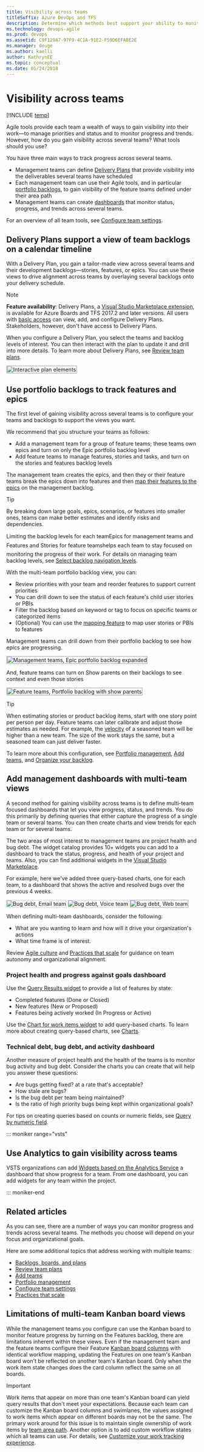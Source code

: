 ```yaml
---
title: Visibility across teams 
titleSuffix: Azure DevOps and TFS
description: Determine which methods best support your ability to monitor status and progress across several teams in Azure Boards & Team Foundation Server  
ms.technology: devops-agile
ms.prod: devops
ms.assetid: C9F129A7-97F9-4C1A-91E2-F59D6EFABE2E
ms.manager: douge
ms.author: kaelliauthor: KathrynEE
ms.topic: conceptual
ms.date: 01/24/2018
---
```



# Visibility across teams

[!INCLUDE [temp](../../_shared/version-vsts-tfs-all-versions.md)]

Agile tools provide each team a wealth of ways to gain visibility into their work&mdash;to manage priorities and status and to monitor progress and trends. However, how do you gain visibility across several teams? What tools should you use?

You have three main ways to track progress across several teams.

- Management teams can define [Delivery Plans](#plans) that provide visibility into the deliverables several teams have scheduled
- Each management team can use their Agile tools, and in particular [portfolio backlogs](#portfolio-backlogs), to gain visibility of the feature teams defined under their area path
- Management teams can create [dashboards](#dashboards) that monitor status, progress, and trends across several teams.

For an overview of all team tools, see [Configure team settings](../../organizations/settings/configure-team-settings.md).

<a id="plans">  </a>
## Delivery Plans support a view of team backlogs on a calendar timeline

With a Delivery Plan, you gain a tailor-made view across several teams and their development backlogs&mdash;stories, features, or epics. You can use these views to drive alignment across teams by overlaying several backlogs onto your delivery schedule.

> [!NOTE]
> **Feature availability**: Delivery Plans, a [Visual Studio Marketplace extension](https://marketplace.visualstudio.com/items?itemName=ms.vss-plans), is available for Azure Boards and TFS 2017.2 and later versions. All users with [basic access](../../organizations/security/change-access-levels.md) can view, add, and configure Delivery Plans. Stakeholders, however, don't have access to Delivery Plans.

When you configure a Delivery Plan, you select the teams and backlog levels of interest. You can then interact with the plan to update it and drill into more details. To learn more about Delivery Plans, see [Review team plans](review-team-plans.md).

<img src="_img/plans_move1.png" alt="Interactive plan elements" style="border: 2px solid #C3C3C3;" />

<a id="portfolio-backlogs">  </a>
## Use portfolio backlogs to track features and epics

The first level of gaining visibility across several teams is to configure your teams and backlogs to support the views you want.

We recommend that you structure your teams as follows:

- Add a management team for a group of feature teams; these teams own epics and turn on only the Epic portfolio backlog level
- Add feature teams to manage features, stories and tasks, and turn on the stories and features backlog levels

The management team creates the epics, and then they or their feature teams break the epics down into features and then [map their features to the epics](../backlogs/organize-backlog.md) on the management backlog.

> [!TIP]
>By breaking down large goals, epics, scenarios, or features into smaller ones, teams can make better estimates and identify risks and dependencies.

Limiting the backlog levels for each team&#151;Epics for management teams and Features and Stories for feature teams&#151;helps each team to stay focused on monitoring the progress of their work. For details on managing team backlog levels, see [Select backlog navigation levels](../../organizations/settings/select-backlog-navigation-levels.md).

With the multi-team portfolio backlog view, you can:
- Review priorities with your team and reorder features to support current priorities
- You can drill down to see the status of each feature's child user stories or PBIs
- Filter the backlog based on keyword or tag to focus on specific teams or categorized items
- (Optional) You can use the [mapping feature](../backlogs/organize-backlog.md) to map user stories or PBIs to features

Management teams can drill down from their portfolio backlog to see how epics are progressing.

<img src="_img/visibility-management-team-epics.png" alt="Management teams, Epic portfolio backlog expanded" style="border: 2px solid #C3C3C3;" />

And, feature teams can turn on Show parents on their backlogs to see context and even those stories

<img src="_img/visibility-feature-team-backlog-show-parents.png" alt="Feature teams, Portfolio backlog with show parents" style="border: 2px solid #C3C3C3;" />

> [!TIP]
>When estimating stories or product backlog items, start with one story point per person per day. Feature teams can later calibrate and adjust those estimates as needed. For example, the [velocity](../../report/dashboards/velocity-chart-data-store.md) of a seasoned team will be higher than a new team. The size of the work stays the same, but a seasoned team can just deliver faster.

To learn more about this configuration, see [Portfolio management](portfolio-management.md), [Add teams](../../organizations/settings/add-teams.md), and [Organize your backlog](../backlogs/organize-backlog.md).




<a id="dashboards">  </a>
## Add management dashboards with multi-team views

A second method for gaining visibility across teams is to define multi-team focused dashboards that let you view progress, status, and trends. You do this primarily by defining queries that either capture the progress of a single team or several teams. You can then create charts and view trends for each team or for several teams.

The two areas of most interest to management teams are project health and bug debt. The widget catalog provides 10+ widgets you can add to a dashboard to track the status, progress, and health of your project and teams. Also, you can find additional widgets in the [Visual Studio Marketplace](https://marketplace.visualstudio.com/search?term=widgets&target=VSTS&sortBy=Relevance).  

For example, here we've added three query-based charts, one for each team, to a dashboard that shows the active and resolved bugs over the previous 4 weeks.

<img src="_img/visibility-bug-debt-email-team.png" alt="Bug debt, Email team" style="border: 1px solid #C3C3C3;" />  <img src="_img/visibility-bug-debt-voice-team.png" alt="Bug debt, Voice team" style="border: 1px solid #C3C3C3;" />  <img src="_img/visibility-bug-debt-web-team.png" alt="Bug debt, Web team" style="border: 2px solid #C3C3C3;" />


When defining multi-team dashboards, consider the following:
- What are you wanting to learn and how will it drive your organization's actions
- What time frame is of interest.

Review [Agile culture](agile-culture.md) and [Practices that scale](practices-that-scale.md) for guidance on team autonomy and organizational alignment.


### Project health and progress against goals dashboard 
Use the [Query Results widget](../../report/dashboards/widget-catalog.md#query-results-widget) to provide a list of features by state: 

- Completed features (Done or Closed)
- New features (New or Proposed)
- Features being actively worked (In Progress or Active)

Use the [Chart for work items widget](../../report/dashboards/widget-catalog.md#chart-wit-widget) to add query-based charts. To learn more about creating query-based charts, see [Charts](../../report/dashboards/charts.md).


<!---TIPS
consider the time frame you want to monitor
snapshot or trends
what's shipping when?
Track bug debt, progress
Active bugs
Stale bugs
Hi priority bugs
Triage bugs
Active bug trends
-
-->

### Technical debt, bug debt, and activity dashboard 
Another measure of project health and the health of the teams is to monitor bug activity and bug debt. Consider the charts you can create that will help you answer these questions: 
 
- Are bugs getting fixed? at a rate that's acceptable? 
- How stale are bugs? 
- Is the bug debt per team being maintained? 
- Is the ratio of high priority bugs being kept within organizational goals? 

For tips on creating queries based on counts or numeric fields, see [Query by numeric field](../queries/query-numeric.md).

 
::: moniker range="vsts"
## Use Analytics to gain visibility across teams   

VSTS organizations can add [Widgets based on the Analytics Service](../../report/analytics/analytics-widgets-vsts.md) a dashboard that show progress for a team. From one dashboard, you can add widgets for any team within the project. 

::: moniker-end

## Related articles

As you can see, there are a number of ways you can monitor progress and trends across several teams. The methods you choose will depend on your focus and organizational goals.

Here are some additional topics that address working with multiple teams:

- [Backlogs, boards, and plans](../backlogs/backlogs-boards-plans.md)
- [Review team plans](review-team-plans.md)
- [Add teams](../../organizations/settings/add-teams.md)
- [Portfolio management](portfolio-management.md)
- [Configure team settings](../../organizations/settings/configure-team-settings.md)
- [Practices that scale](practices-that-scale.md)


## Limitations of multi-team Kanban board views 

While the management teams you configure can use the Kanban board to monitor feature progress by turning on the Features backlog, there are limitations inherent within these views. Even if the management team and the feature teams configure their Feature [Kanban board columns](../boards/add-columns.md) with identical workflow mapping, updating the Features on one team's Kanban board won't be reflected on another team's Kanban board.
 Only when the work item state changes does the card column reflect the same on all boards.

> [!IMPORTANT]   
>Work items that appear on more than one team's Kanban board can yield query results that don't meet your expectations. Because each team can customize the Kanban board columns and swimlanes, the values assigned to work items which appear on different boards may not be the same. The primary work around for this issue is to maintain single ownership of work items by [team area path](../../organizations/settings/../../organizations/settings/set-team-defaults.md). Another option is to add custom workflow states which all teams can use. For details, see [Customize your work tracking experience](../../reference/customize-work.md). 


 


<!---
![Multi-team Kanban board view](_img/visibility-multi-team-kanban-board-features.png)

With the multi-team Kanban board view, you can:
- View and update the status of work items
- Drill down to see the status of child user stories or PBIs
- [Filter product and portfolio backlogs](/vsts/boards/backlogs/filter-backlogs) to view items by feature team, feature owner, tag, or expected delivery date
- Monitor the [cumulative flow](../../report/dashboards/cumulative-flow.md) of all features being worked on by your teams
- Organize features into swimlanes to track work that you want to expedite




### Rollup of estimates and remaining work across multiple teams

Many project managers are interested in getting numeric rollup of estimates&mdash;Story Points or Effort&mdash; or the Remaining Work field. Rollup provides summed values of select fields for all child work items of a parent.

Natively, Azure Boards and TFS provide rollup of Remaining Work for tasks on the task board.

![Rollup of remaining work](_img/visibility-rollup-remaining-work.png)

To learn about other methods available to you to support rollup, see [Support rollup of work and other fields](https://msdn.microsoft.com/library/dn217871.aspx).

Waterfall -  corresponding method with Project and Project Professional
Dashboards, and suggestions for dashboard development (drawing from how Agile team uses dashboards)
Plans - for visibility across time and teams
Account pages - quick access to your work

Progress against an agreed upon goal
Issues and Risks
Customer value prop
Key metrics and how they are changing
	Velocity
	Bug debt trends

Overall project health
Agile &mdash;Team's Velocity any changes over time
Waterfall &mdash;completeness of milestone delivery
Dependencies status
Different metrics than VP &mdash;code coverage, % complete, burndown
Code coverage
% Complete
Burndown

For example, a manager with five teams tracks the features across teams using the Features Kanban board. Each team tracks and prioritizes their user stories using their own backlogs and boards.

To accomplish this, the following configurations are made:
6 teams are defined, one for each feature team and one for the management team
The management team configures its backlogs to only view Features and Epics
Feature teams configure their backlogs to view User Stories and Features

This configuration supports management's ability to monitor progress across the five teams at the level they need to monitor, and allow each individual feature team to stay focused on their product backlog of user stories.

You can replicate this further for program managers who want to monitor progress across broad initiatives by setting up a program management team that monitors Epics.
-->

